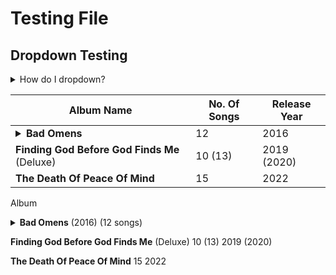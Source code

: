 # Testing File

## Dropdown Testing

<details>
<summary>How do I dropdown?</summary>
<br>
This is how you dropdown.
</details>

| Album Name | No. Of Songs | Release Year |
|------------|--------------|--------------|
| <details><summary>**Bad Omens**</summary>Glass Houses<br>Exit Wounds<br>The Worst In Me<br>F E R A L<br>Enough, Enough Now<br>Malice<br>Hedonist<br>Broken Youth<br>Crawl<br>The Letdown<br>Reprise (The Sound Of The End)<br>The Fountain</details> | 12 | 2016 |
| **Finding God Before God Finds Me** (Deluxe) | 10 (13) | 2019 (2020) |
| **The Death Of Peace Of Mind** | 15 | 2022 |

Album
<details><summary><b>Bad Omens</b> (2016) (12 songs)

</summary>

Track Listing:

* Glass Houses
* Exit Wounds
* The Worst In Me
* F E R A L
* Enough, Enough Now
* Malice
* Hedonist
* Broken Youth
* Crawl
* The Letdown
* Reprise (The Sound Of The End)
* The Fountain

</details>

**Finding God Before God Finds Me** (Deluxe) 10 (13) 2019 (2020)

**The Death Of Peace Of Mind** 15 2022